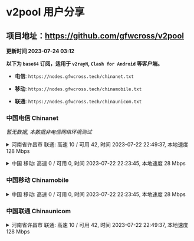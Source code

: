 # v2pool 用户分享
## 项目地址：<https://github.com/gfwcross/v2pool>
**更新时间 2023-07-24 03:12**


**以下为 `base64` 订阅，适用于 `v2rayN`, `Clash for Android` 等客户端。**

- **电信**: `https://nodes.gfwcross.tech/chinanet.txt`

- **移动**: `https://nodes.gfwcross.tech/chinamobile.txt`

- **联通**: `https://nodes.gfwcross.tech/chinaunicom.txt`


### 中国电信 Chinanet
<i>暂无数据, 本数据非电信网络环境测试</i>
<details><summary>河南省许昌市 联通: 高速 10 / 可用 42, 时间 2023-07-22 22:49:37, 本地速度 128 Mbps</summary><p>可用节点订阅：https://transfer.sh/nj9BAqzNA8/running.txt<br>高速节点订阅：https://transfer.sh/hlb5piB2HW/good.txt<br>低延迟节点订阅：https://transfer.sh/dQ2im3Y19U/low_delay.txt</p></details>
<p></p><details><summary>中国 移动: 高速 0 / 可用 0, 时间 2023-07-22 22:23:45, 本地速度 28 Mbps</summary><p>可用节点订阅：https://transfer.sh/e9eAlLKMUA/running.txt<br>高速节点订阅：https://transfer.sh/wAxxiUwmAj/good.txt<br>低延迟节点订阅：https://transfer.sh/R5qen1yRTh/low_delay.txt</p></details>
<p></p>

### 中国移动 Chinamobile
<details><summary>中国 移动: 高速 0 / 可用 0, 时间 2023-07-22 22:23:45, 本地速度 28 Mbps</summary><p>可用节点订阅：https://transfer.sh/e9eAlLKMUA/running.txt<br>高速节点订阅：https://transfer.sh/wAxxiUwmAj/good.txt<br>低延迟节点订阅：https://transfer.sh/R5qen1yRTh/low_delay.txt</p></details>
<p></p>

### 中国联通 Chinaunicom
<details><summary>河南省许昌市 联通: 高速 10 / 可用 42, 时间 2023-07-22 22:49:37, 本地速度 128 Mbps</summary><p>可用节点订阅：https://transfer.sh/nj9BAqzNA8/running.txt<br>高速节点订阅：https://transfer.sh/hlb5piB2HW/good.txt<br>低延迟节点订阅：https://transfer.sh/dQ2im3Y19U/low_delay.txt</p></details>
<p></p>